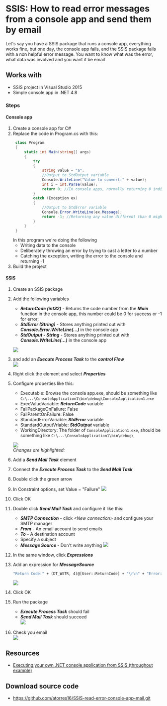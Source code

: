 # SSIS: How to read error messages from a console app and send them by email
Let's say you have a SSIS package that runs a console app, everything works fine, but one day, the console app fails, and the SSIS package fails with a non helpful error message. You want to know what was the error, what data was involved and you want it be email
## Works with
* SSIS project in Visual Studio 2015
* Simple console app in .NET 4.8
### Steps
#### Console app
1. Create a console app for C#
2. Replace the code in Program.cs with this:
   ```csharp
    class Program
    {
        static int Main(string[] args)
        {
            try
            {
                string value = "a";
                //Output to StdOutput variable
                Console.WriteLine("Value to convert:" + value);
                int i = int.Parse(value);
                return 0; //In console apps, normally returning 0 indicates success
            }
            catch (Exception ex)
            {
                //Output to StdError variable
                Console.Error.WriteLine(ex.Message);
                return -1; //Returning any value different than 0 might indicate failure or some other condition
            }
        }
    }
   ```
    In this program we're doing the following
    * Writing data to the console
    * Deliberately throwing an error by trying to cast a letter to a number
    * Catching the exception, writing the error to the console and returning -1
3. Build the project
   
#### SSIS
1. Create an SSIS package
2. Add the following variables
   * ***ReturnCode (int32)*** - Returns the code number from the ***Main*** function in the console app, this number could be 0 for success or -1 for error;
   * ***StdError (String)*** - Stores anything printed out with ***Console.Error.WriteLine(...)*** in the console app
   * ***StdOutput - String*** - Stores anything printed out with ***Console.WriteLine(...)*** in the console app
  
   ![](images/2020-09-25-11-00-52.png)
3.  and add an ***Execute Process Task*** to the ***control Flow***    
   ![](images/2020-09-25-10-59-21.png)
4. Right click the element and select ***Properties***
5. Configure properties like this:
   * Executable: Browse the consola app.exe, should be something like `C:\...\ConsoleApplication1\bin\debug\ConsoleApplication1.exe`
   * ExecValueVariable: ***ReturnCode*** variable
   * FailPackageOnFailure: False
   * FailParentOnFailure: False
   * StandardErrorVariable: ***StdError*** variable
   * StandardOutputVriable: ***StdOutput*** variable
   * WorkingDirectory: The folder of `ConsoleApplication1.exe`, should be something like `C:\...\ConsoleApplication1\bin\debug\`


   ![](images/2020-09-25-11-07-54.png)     
    *Changes are highlighted:*    


6. Add a ***Send Mail Task*** element
7. Connect the ***Execute Process Task*** to the ***Send Mail Task***
8. Double click the green arrow
9. In Constraint options, set Value = "Failure"
   ![](images/2020-09-25-11-15-30.png)
10. Click OK
11. Double click ***Send Mail Task*** and configure it like this:
    * ***SMTP Connection*** - click *\<New connection\>* and configure your SMTP manager
    * ***From*** - An email account to send emails
    * ***To*** - A destination account
    * Specify a subject
    * ***Message Source*** - Don't write anything
    ![](images/2020-09-25-11-19-47.png)
12. In the same window, click ***Expressions***
13. Add an expression for ***MessageSource***
    ```vb
    "Return Code:" + (DT_WSTR, 4)@[User::ReturnCode] + "\r\n" + "Error:" + @[User::StdError] + "\r\n" + "Output:" +  @[User::StdOutput]
    ```
    ![](images/2020-09-25-11-21-55.png)   
14. Click OK
15. Run the package
    * ***Execute Process Task*** should fail
    * ***Send Mail Task*** should succeed    
    ![](images/2020-09-25-11-22-58.png)    
16. Check you email    
    ![](images/2020-09-25-11-25-30.png)

## Resources        
* [Executing your own .NET console application from SSIS (throughout example)](https://www.sqlshack.com/executing-net-console-application-ssis/)
## Download source code
* https://github.com/atorres16/SSIS-read-error-console-app-mail.git